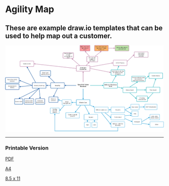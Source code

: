 # Agility Map

## These are example draw.io templates that can be used to help map out a customer. 

![8.5x11](images/us-agilitymap-blank.png)

---
### Printable Version

[PDF](images/agilitymap-blank.pdf)

[A4](images/a4-agilitymap-blank.png)

[8.5 x 11](images/us-agilitymap-blank.png)